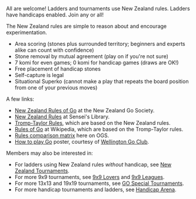 All are welcome! Ladders and tournaments use New Zealand rules. Ladders have handicaps enabled. Join any or all!

The New Zealand rules are simple to reason about and encourage experimentation.

- Area scoring (stones plus surrounded territory; beginners and experts alike can count with confidence)
- Stone removal by mutual agreement (play on if you're not sure)
- 7 komi for even games; 0 komi for handicap games (draws are OK!)
- Free placement of handicap stones
- Self-capture is legal
- Situational Superko (cannot make a play that repeats the board position from one of your previous moves)

A few links:

- [New Zealand Rules of Go](https://go.org.nz/index.php/about-go/new-zealand-rules-of-go) at the New Zealand Go Society.
- [New Zealand Rules](https://senseis.xmp.net/?NewZealandRules) at Sensei's Library.
- [Tromp-Taylor Rules](https://www.cs.cmu.edu/~wjh/go/tmp/rules/TrompTaylor.html), which are based on the New Zealand rules.
- [Rules of Go](https://en.wikipedia.org/wiki/Rules_of_Go) at Wikipedia, which are based on the Tromp-Taylor rules.
- [Rules comparison matrix](https://online-go.com/docs/go-rules-comparison-matrix) here on OGS.
- [How to play Go](https://wellingtongoclub.nz/pdf/Learn_Go_Poster.pdf) poster, courtesy of [Wellington Go Club](https://wellingtongoclub.nz/).

Members may also be interested in:
- For ladders using New Zealand rules *without* handicap, see [New Zealand Tournaments](https://online-go.com/group/3207).
- For more 9x9 tournaments, see [9x9 Lovers](https://online-go.com/group/3524) and [9x9 Leagues](https://online-go.com/group/10842).
- For more 13x13 and 19x19 tournaments, see [GO Special Tournaments](https://online-go.com/group/12599).
- For more handicap tournaments and ladders, see [Handicap Arena](https://online-go.com/group/13655).

<link rel="stylesheet" type="text/css" href="https://dexonsmith.github.io/online-go/table.css">
